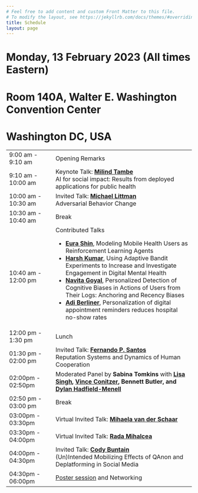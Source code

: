 ```yaml
---
# Feel free to add content and custom Front Matter to this file.
# To modify the layout, see https://jekyllrb.com/docs/themes/#overriding-theme-defaults
title: Schedule
layout: page
---
```


# Monday, 13 February 2023 (All times Eastern)
# Room 140A, Walter E. Washington Convention Center
# Washington DC, USA
<table>
    <colgroup>
        <col width="25%" />
        <col width="75%" />
    </colgroup>
    <tbody>
        <tr>
            <td> 9:00 am - 9:10 am </td>
            <td> Opening Remarks </td>
        </tr>
        <tr>
            <td> 9:10 am - 10:00 am </td>
            <td>
                Keynote Talk: <b><a href = "https://seas.harvard.edu/person/milind-tambe">Milind Tambe</a></b> <br>
                AI for social impact: Results from deployed applications for public health
            </td>
        </tr>
        <tr>
            <td> 10:00 am - 10:30 am </td>
            <td>
                Invited Talk: <b><a href = "https://vivo.brown.edu/display/mlittman">Michael Littman</a></b> <br>
                Adversarial Behavior Change
            </td>
        </tr>
        <tr>
            <td> 10:30 am - 10:40 am </td>
            <td>
                Break
            </td>
        </tr>
        <tr>
            <td> 10:40 am - 12:00 pm </td>
            <td>
                Contributed Talks
                <ul>
                    <li> <b><a href = "https://eurashin.github.io/">Eura Shin</a></b>, Modeling Mobile Health Users as Reinforcement Learning Agents </li>
                    <li> <b><a href = "https://harsh-kumar.com/">Harsh Kumar</a></b>, Using Adaptive Bandit Experiments to Increase and Investigate Engagement in Digital Mental Health </li>
                    <li> <b><a href = "https://navitagoyal.github.io">Navita Goyal</a></b>, Personalized Detection of Cognitive Biases in Actions of Users from Their Logs: Anchoring and Recency Biases </li>
                    <li> <b><a href = "https://www.apollo.io/people/Adi/Berliner/54a61a7574686938ac0363c2">Adi Berliner</a></b>, Personalization of digital appointment reminders reduces hospital no-show rates </li> 
                </ul>
            </td>
        </tr>
        <tr>
            <td> 12:00 pm - 1:30 pm </td>
            <td>
                Lunch
            </td>
        </tr>
        <tr>
            <td> 01:30 pm - 02:00 pm </td>
            <td>
                Invited Talk: <b><a href = "https://fp-santos.github.io/">Fernando P. Santos</a></b> <br>
                Reputation Systems and Dynamics of Human Cooperation
            </td>
        </tr>
        <tr>
            <td> 02:00pm - 02:50pm </td>
            <td>
                Moderated Panel by <b>Sabina Tomkins</b> with <b><a href = "https://people.cs.georgetown.edu/~singh/">Lisa Singh</a>, <a href = "http://www.cs.cmu.edu/~conitzer/">Vince Conitzer</a>, <a>Bennett Butler</a>, and <a href = "https://people.csail.mit.edu/dhm/">Dylan Hadfield-Menell</a></b> <br>               
            </td>
        </tr>
        <tr>
            <td> 02:50 pm - 03:00 pm </td>
            <td>
                Break
            </td>
        </tr>
        <tr>
            <td> 03:00pm - 03:30pm </td>
            <td>
                Virtual Invited Talk: <b><a href = "https://www.vanderschaar-lab.com/prof-mihaela-van-der-schaar/"> Mihaela van der Schaar</a></b> <br>
            </td>
        </tr>
        <tr>
            <td> 03:30pm - 04:00pm </td>
            <td>
                Virtual Invited Talk: <b><a href = "https://web.eecs.umich.edu/~mihalcea/">Rada Mihalcea</a></b> <br>                
            </td>
        </tr>
        <tr>
            <td> 04:00pm - 04:30pm </td>
            <td>
                Invited Talk: <b><a href = "https://ischool.umd.edu/directory/cody-buntain/">Cody Buntain</a></b> <br>
                (Un)Intended Mobilizing Effects of QAnon and Deplatforming in Social Media
            </td>
        </tr>
        <tr>
            <td> 04:30pm - 06:00pm </td>
            <td>
                <a href="https://ai4bc.github.io/ai4bc23/posters.html">Poster session</a> and Networking               
            </td>
        </tr>
    </tbody>
</table>
